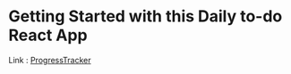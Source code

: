 # Getting Started with this Daily to-do React App

Link : [ProgressTracker](https://progresstracker-brown.vercel.app/)
